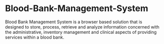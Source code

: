 # Blood-Bank-Management-System
Blood Bank Management System is a browser based solution that is designed to store, process, retrieve and analyze information concerned with the administrative, inventory management and clinical aspects of providing services within a blood bank.
